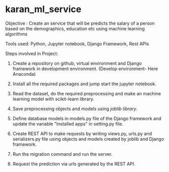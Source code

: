 # karan_ml_service

Objective : Create an service that will be predicts the salary of a person based on the demographics, education etc using machine learning algorithms

Tools used: Python, Jupyter notebook, Django Framework, Rest APIs 

Steps involved in Project:

1. Create a repository on github, virtual environment and Django framework in development environment. (Develop environment- Here Anaconda)

2. Install all the required packages and jump start the jupyter notebook. 

3. Read the dataset, do the required preprocessing and make an machine learning model with scikit-learn library. 

4. Save preprocessing objects and models using *joblib library*.

5. Define database models in models.py file of the Django framework and update the variable "Installed apps" in setting.py file. 

6. Create REST API to make requests by writing views.py, urls.py and serializers.py file using objects and models created by joblib and Django framework. 

7. Run the migration command and run the server. 

8. Request the prediction via urls generated by the REST API. 
